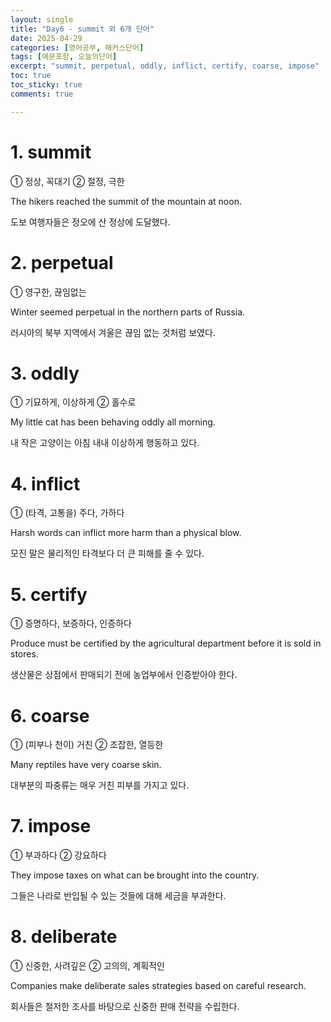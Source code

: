 ```yaml
---
layout: single
title: "Day6 - summit 외 6개 단어"
date: 2025-04-29
categories: [영어공부, 해커스단어]
tags: [예문포함, 오늘의단어]
excerpt: "summit, perpetual, oddly, inflict, certify, coarse, impose"
toc: true
toc_sticky: true
comments: true

---
```


# 1. summit
① 정상, 꼭대기 ② 절정, 극한

The hikers reached the summit of the mountain at noon.

도보 여행자들은 정오에 산 정상에 도달했다.

# 2. perpetual
① 영구한, 끊임없는

Winter seemed perpetual in the northern parts of Russia.

러시아의 북부 지역에서 겨울은 끊임 없는 것처럼 보였다.

# 3. oddly
① 기묘하게, 이상하게 ② 홀수로

My little cat has been behaving oddly all morning.

내 작은 고양이는 아침 내내 이상하게 행동하고 있다.

# 4. inflict
① (타격, 고통을) 주다, 가하다

Harsh words can inflict more harm than a physical blow.

모진 말은 물리적인 타격보다 더 큰 피해를 줄 수 있다.

# 5. certify
① 증명하다, 보증하다, 인증하다

Produce must be certified by the agricultural department before it is sold in stores.

생산물은 상점에서 판매되기 전에 농업부에서 인증받아야 한다.

# 6. coarse
① (피부나 천이) 거친 ② 조잡한, 열등한

Many reptiles have very coarse skin.

대부분의 파충류는 매우 거친 피부를 가지고 있다.

# 7. impose
① 부과하다 ② 강요하다

They impose taxes on what can be brought into the country.

그들은 나라로 반입될 수 있는 것들에 대해 세금을 부과한다.

# 8. deliberate
① 신중한, 사려깊은 ② 고의의, 계획적인

Companies make deliberate sales strategies based on careful research.

회사들은 철저한 조사를 바탕으로 신중한 판매 전략을 수립한다.